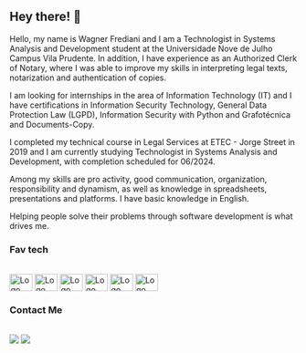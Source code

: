 ## Hey there! 👋 ##
Hello, my name is Wagner Frediani and I am a Technologist in Systems Analysis and Development student at the Universidade Nove de Julho Campus Vila Prudente. In addition, I have experience as an Authorized Clerk of Notary, where I was able to improve my skills in interpreting legal texts, notarization and authentication of copies.

I am looking for internships in the area of ​​Information Technology (IT) and I have certifications in Information Security Technology, General Data Protection Law (LGPD), Information Security with Python and Grafotécnica and Documents-Copy.

I completed my technical course in Legal Services at ETEC - Jorge Street in 2019 and I am currently studying Technologist in Systems Analysis and Development, with completion scheduled for 06/2024.

Among my skills are pro activity, good communication, organization, responsibility and dynamism, as well as knowledge in spreadsheets, presentations and platforms. I have basic knowledge in English.

Helping people solve their problems through software development is what drives me.

### Fav tech ###
<div style="display: inline_block"><br>
    <img align="center" alt="Logo Node JS" height="30" width="40" src="https://cdn.delivr.net/gh/devicons/devicon/icons/nodejs/nodejs-original.svg" />         
    <img align="center" alt="Logo React JS" height="30" width="40" src="https://cdn.jsdelivr.net/gh/devicons/devicon/icons/react/react-original.svg">
    <img align="center" alt="Logo Javascript" height="30" width="40" src="https://cdn.jsdelivr.net/gh/devicons/devicon/icons/javascript/javascript-plain.svg" />
    <img align="center" alt="Logo Java" height="30" width="40" src="https://cdn.jsdelivr.net/gh/devicons/devicon/icons/java/java-original.svg" />
    <img align="center" alt="Logo HTML5" height="30" width="40" src="https://cdn.jsdelivr.net/gh/devicons/devicon/icons/html5/html5-original.svg" />
    <img align="center" alt="Logo CSS3" height="30" width="40" src="https://cdn.jsdelivr.net/gh/devicons/devicon/icons/css3/css3-original.svg" />
</div>

### Contact Me ###
 
<div style="display: inline_block"><br> 
  <a href="https://www.linkedin.com/in/wagner-frediani-1743a3212" target="_blank"><img src="https://img.shields.io/badge/-LinkedIn-%230077B5?style=for-the-badge&logo=linkedin&logoColor=white" target="_blank"></a> 
  <a href="https://www.instagram.com/frediani1_" target="_blank"><img src="https://img.shields.io/badge/-Instagram-%23E4405F?style=for-the-badge&logo=instagram&logoColor=white" target="_blank"></a>
  
</div>
